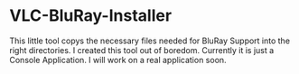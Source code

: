 # VLC-BluRay-Installer
This little tool copys the necessary files needed for BluRay Support into the right directories.
I created this tool out of boredom.
Currently it is just a Console Application.
I will work on a real application soon.
